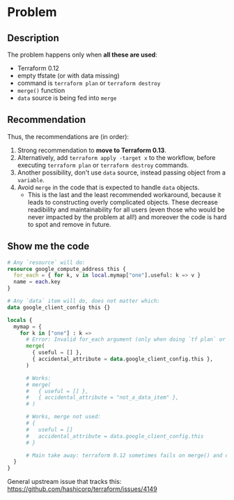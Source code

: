 # Problem

## Description

The problem happens only when **all these are used**:

- Terraform 0.12
- empty tfstate (or with data missing)
- command is `terraform plan` or `terraform destroy`
- `merge()` function
- `data` source is being fed into `merge`

## Recommendation

Thus, the recommendations are (in order):

1. Strong recommendation to **move to Terraform 0.13**.
1. Alternatively, add `terraform apply -target x` to the workflow, before executing `terraform plan` or `terraform destroy` commands.
1. Another possibility, don't use `data` source, instead passing object from a `variable`.
1. Avoid `merge` in the code that is expected to handle `data` objects.
    - This is the last and the least recommended workaround, because
      it leads to constructing overly complicated objects. These decrease readibility and maintainability for all users (even those who would be never impacted by the problem at all!) and moreover the code is hard to spot and remove in future.

## Show me the code

```terraform
# Any `resource` will do:
resource google_compute_address this {
  for_each = { for k, v in local.mymap["one"].useful: k => v }
  name = each.key
}

# Any `data` item will do, does not matter which:
data google_client_config this {}

locals {
  mymap = {
    for k in ["one"] : k =>
      # Error: Invalid for_each argument (only when doing `tf plan` or `tf destroy` on an empty state)
      merge(
        { useful = [] },
        { accidental_attribute = data.google_client_config.this },
      )

      # Works:
      # merge(
      #   { useful = [] },
      #   { accidental_attribute = "not_a_data_item" },
      # )

      # Works, merge not used:
      # {
      #   useful = []
      #   accidental_attribute = data.google_client_config.this
      # }

      # Main take away: terraform 0.12 sometimes fails on merge() and data* combined. Do not blame flatten() or lookup() functions.
  }
}
```

General upstream issue that tracks this: https://github.com/hashicorp/terraform/issues/4149